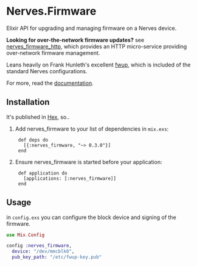 # Nerves.Firmware

Elixir API for upgrading and managing firmware on a Nerves device.

**Looking for over-the-network firmware updates?** see
[nerves_firmware_http](https://github.com/nerves-project/nerves_firmware_http), which provides an HTTP micro-service providing over-network firmware management.

Leans heavily on Frank Hunleth's excellent [fwup](https://github.com/fhunleth/fwup), which is included of the standard Nerves configurations.

For more, read the [documentation](https://hexdocs.pm/nerves_firmware).

## Installation

It's published in [Hex](https://hex.pm/nerves_firmware), so..

  1. Add nerves_firmware to your list of dependencies in `mix.exs`:

          def deps do
            [{:nerves_firmware, "~> 0.3.0"}]
          end

  2. Ensure nerves_firmware is started before your application:

          def application do
            [applications: [:nerves_firmware]]
          end

## Usage
in `config.exs` you can configure the block device and signing of the firmware.

``` elixir
use Mix.Config

config :nerves_firmware,
  device: "/dev/mmcblk0",
  pub_key_path: "/etc/fwup-key.pub"
```
